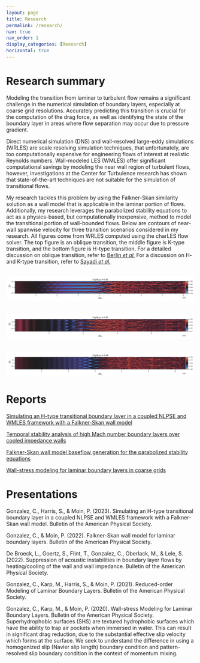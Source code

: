 ```yaml
---
layout: page
title: Research
permalink: /research/
nav: true
nav_order: 1
display_categories: [Research]
horizontal: true
---
```


Research summary
====

Modeling the transition from laminar to turbulent flow remains a significant challenge in the numerical simulation of boundary layers, especially at coarse grid resolutions. Accurately predicting this transition is crucial for the computation of the drag force, as well as identifying the state of the boundary layer in areas where flow separation may occur due to pressure gradient. 

Direct numerical simulation (DNS) and wall-resolved large-eddy simulations (WRLES) are scale resolving simulation techniques, that unfortunately, are too computationally expensive for engineering flows of interest at realistic Reynolds numbers. Wall-modeled LES (WMLES) offer significant computational savings by modeling the near wall region of turbulent flows, however, investigations at the Center for Turbulence research has shown that state-of-the-art techniques are not suitable for the simulation of transitional flows. 

My research tackles this problem by using the Falkner-Skan similarity solution as a wall model that is applicable in the laminar portion of flows. Additionally, my research leverages the parabolized stability equations to act as a physics-based, but computationally inexpensive, method to model the transitional portion of wall-bounded flows. Below are contours of near-wall spanwise velocity for three transition scenarios considered in my research. All figures come from WRLES computed using the charLES flow solver. The top figure is an oblique transition, the middle figure is K-type transition, and the bottom figure is H-type transition. For a detailed discussion on oblique transition, refer to [Berlin *et al.*](https://www.cambridge.org/core/services/aop-cambridge-core/content/view/1ABE909F9852E87AAF88019579D86B86/S002211209900511Xa.pdf/numerical-and-experimental-investigations-of-oblique-boundary-layer-transition.pdf) For a discussion on H- and K-type transition, refer to [Sayadi *et al.*](https://www.cambridge.org/core/journals/journal-of-fluid-mechanics/article/direct-numerical-simulation-of-complete-htype-and-ktype-transitions-with-implications-for-the-dynamics-of-turbulent-boundary-layers/14A734E8A06691C4768538EE6C614E39)

<br/><img src='assets/img/research/oblique_u_contour.png'>

<br/><img src='assets/img/research/ktype_extended_u_contour.png'>

<br/><img src='assets/img/research/htype_extended_u_contour.png'>

Reports
===
[Simulating an H-type transitional boundary layer in a coupled NLPSE and WMLES framework with a Falkner-Skan wall model](https://web.stanford.edu/group/ctr/ResBriefs/2023/27_Gonzalez.pdf)

[Temporal stability analysis of high Mach number
boundary layers over cooled impedance walls](https://web.stanford.edu/group/ctr/ctrsp22/vi02_Broeck.pdf)

[Falkner-Skan wall model baseflow generation for
the parabolized stability equations](http://web.stanford.edu/group/ctr/ResBriefs/2021/08_Gonzalez.pdf)

[Wall-stress modeling for laminar boundary layers
in coarse grids](http://web.stanford.edu/group/ctr/ResBriefs/2020/10_Gonzalez.pdf)

Presentations
===

Gonzalez, C., Harris, S., & Moin, P. (2023). Simulating an H-type transitional boundary layer in a coupled NLPSE and WMLES framework with a Falkner-Skan wall model. Bulletin of the American Physical Society.

Gonzalez, C., & Moin, P. (2022). Falkner-Skan wall model for laminar boundary layers. Bulletin of the American Physical Society.

De Broeck, L., Goertz, S., Flint, T., Gonzalez, C., Oberlack, M., & Lele, S. (2022). Suppression of acoustic instabilities in boundary layer flows by heating/cooling of the wall and wall impedance. Bulletin of the American Physical Society.

Gonzalez, C., Karp, M., Harris, S., & Moin, P. (2021). Reduced-order Modeling of Laminar Boundary Layers. Bulletin of the American Physical Society.

Gonzalez, C., Karp, M., & Moin, P. (2020). Wall-stress Modeling for Laminar Boundary Layers. Bulletin of the American Physical Society.
Superhydrophobic surfaces (SHS) are textured hydrophobic surfaces which have the ability to trap air pockets when immersed in water. This can result in significant drag reduction, due to the substantial effective slip velocity which forms at the surface. We seek to understand the difference in using a homogenized slip (Navier slip length) boundary condition and pattern-resolved slip boundary condition in the context of momentum mixing.

